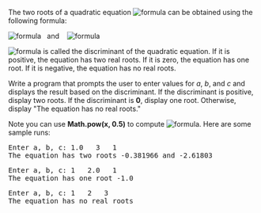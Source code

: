 The two roots of a quadratic equation <img alt="formula" src="https://render.githubusercontent.com/render/math?math=\large%20\color{red}{ax^{2}%20%2B%20bx%20%2B%20c%20=%200}" /> can be obtained using the following formula:  
  
<img alt="formula" src="https://render.githubusercontent.com/render/math?math=\huge%20\color{red}{r_{1}%20=%20\frac{-b%20%2B%20\sqrt{%20b^{2}%20-%204ac%20}}{2a}}" />   and    <img alt="formula" src="https://render.githubusercontent.com/render/math?math=\huge%20\color{red}{r_{2}%20=%20\frac{-b%20-%20\sqrt{%20b^{2}%20-%204ac%20}}{2a}}" />  
  
<img alt="formula" src="https://render.githubusercontent.com/render/math?math=\large%20\color{red}{b^{2}%20-%204ac}" /> is called the discriminant of the quadratic equation. If it is positive, the equation has two real roots. If it is zero, the equation has one root. If it is negative, the equation has no real roots.  
  
Write a program that prompts the user to enter values for *a*, *b*, and *c* and displays the result based on the discriminant. If the discriminant is positive, display two roots. If the discriminant is **0**, display one root. Otherwise, display "The equation has no real roots."  
  
Note you can use **Math.pow(x, 0.5)** to compute <img alt="formula" src="https://render.githubusercontent.com/render/math?math=\large%20\color{red}{\sqrt{x}}" />. Here are some sample runs:  
  
<pre>
Enter a, b, c: 1.0   3   1
The equation has two roots -0.381966 and -2.61803
</pre>  
  
<pre>
Enter a, b, c: 1   2.0   1
The equation has one root -1.0
</pre>  
  
<pre>
Enter a, b, c: 1   2   3
The equation has no real roots
</pre>